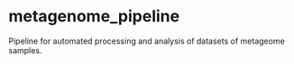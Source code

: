 # metagenome_pipeline
Pipeline for automated processing and analysis of datasets of metageome samples.
